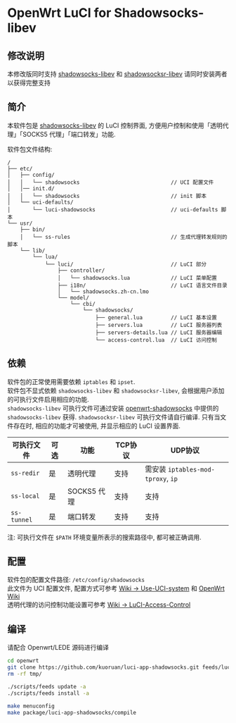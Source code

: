 OpenWrt LuCI for Shadowsocks-libev
===

修改说明
---

本修改版同时支持 [shadowsocks-libev][openwrt-shadowsocks] 和 [shadowsocksr-libev][openwrt-shadowsocksr]
请同时安装两者以获得完整支持

简介
---

本软件包是 [shadowsocks-libev][openwrt-shadowsocks] 的 LuCI 控制界面,
方便用户控制和使用「透明代理」「SOCKS5 代理」「端口转发」功能.  

软件包文件结构:
```
/
├── etc/
│   ├── config/
│   │   └── shadowsocks                             // UCI 配置文件
│   │── init.d/
│   │   └── shadowsocks                             // init 脚本
│   └── uci-defaults/
│       └── luci-shadowsocks                        // uci-defaults 脚本
└── usr/
    ├── bin/
    │   └── ss-rules                                // 生成代理转发规则的脚本
    └── lib/
        └── lua/
            └── luci/                               // LuCI 部分
                ├── controller/
                │   └── shadowsocks.lua             // LuCI 菜单配置
                ├── i18n/                           // LuCI 语言文件目录
                │   └── shadowsocks.zh-cn.lmo
                └── model/
                    └── cbi/
                        └── shadowsocks/
                            ├── general.lua         // LuCI 基本设置
                            ├── servers.lua         // LuCI 服务器列表
                            ├── servers-details.lua // LuCI 服务器编辑
                            └── access-control.lua  // LuCI 访问控制
```

依赖
---

软件包的正常使用需要依赖 `iptables` 和 `ipset`.  
软件包不显式依赖 `shadowsocks-libev` 和 `shadowsocksr-libev`, 会根据用户添加的可执行文件启用相应的功能.  
`shadowsocks-libev` 可执行文件可通过安装 [openwrt-shadowsocks][openwrt-shadowsocks] 中提供的 `shadowsocks-libev` 获得. 
`shadowsocksr-libev` 可执行文件请自行编译. 
只有当文件存在时, 相应的功能才可被使用, 并显示相应的 LuCI 设置界面.  

 可执行文件  | 可选 | 功能        | TCP协议 | UDP协议
 ------------|------|-------------|---------|-----------------------------------
 `ss-redir`  | 是   | 透明代理    | 支持    | 需安装 `iptables-mod-tproxy`, `ip`
 `ss-local`  | 是   | SOCKS5 代理 | 支持    | 支持
 `ss-tunnel` | 是   | 端口转发    | 支持    | 支持

注: 可执行文件在 `$PATH` 环境变量所表示的搜索路径中, 都可被正确调用.

配置
---

软件包的配置文件路径: `/etc/config/shadowsocks`  
此文件为 UCI 配置文件, 配置方式可参考 [Wiki -> Use-UCI-system][Use-UCI-system] 和 [OpenWrt Wiki][uci]  
透明代理的访问控制功能设置可参考 [Wiki -> LuCI-Access-Control][LuCI-Access-Control]  

编译
---

请配合 Openwrt/LEDE 源码进行编译

```bash
cd openwrt
git clone https://github.com/kuoruan/luci-app-shadowsocks.git feeds/luci/applications/luci-app-shadowsocks
rm -rf tmp/

./scripts/feeds update -a
./scripts/feeds install -a

make menuconfig
make package/luci-app-shadowsocks/compile
```

 [openwrt-shadowsocks]: https://github.com/shadowsocks/openwrt-shadowsocks
 [openwrt-shadowsocksr]: https://github.com/kuoruan/openwrt-shadowsocksr
 [openwrt-sdk]: https://wiki.openwrt.org/doc/howto/obtain.firmware.sdk
 [ss-rules]: https://github.com/shadowsocks/luci-app-shadowsocks/wiki/Instruction-of-ss-rules
 [Use-UCI-system]: https://github.com/shadowsocks/luci-app-shadowsocks/wiki/Use-UCI-system
 [uci]: https://wiki.openwrt.org/doc/uci
 [LuCI-Access-Control]: https://github.com/shadowsocks/luci-app-shadowsocks/wiki/LuCI-Access-Control
